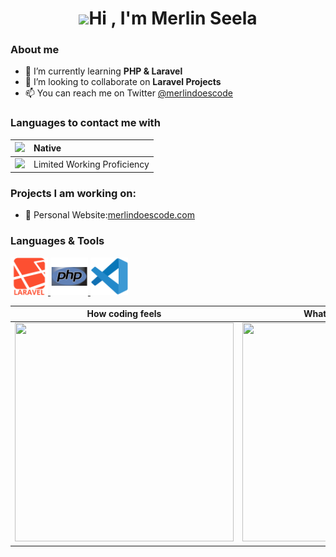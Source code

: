 <h1 align="center"> <img src="https://media.giphy.com/media/hvRJCLFzcasrR4ia7z/giphy.gif" height="35">Hi , I'm Merlin Seela</h1>
<h3 align="left">About me</h3> 

- 🌱 I’m currently learning **PHP & Laravel**
- 👯 I’m looking to collaborate on **Laravel Projects**
- 📫 You can reach me on Twitter [@merlindoescode](https://twitter.com/merlindoescode)

<h3 align="left">Languages to contact me with</h3>

| <img src="https://user-images.githubusercontent.com/101634748/175788060-67c0c4c7-3722-4f11-920f-7c7be3ebb312.svg" width="40"> | Native | 
|:--|:--|
| <img src="https://user-images.githubusercontent.com/101634748/175789466-c9b5eff7-8593-4b47-9db2-ef971262c59f.png" width="40"> | Limited Working Proficiency  |

<h3 align="left">Projects I am working on:</h3>

- 🚧 Personal Website:[merlindoescode.com](https://merlindoescode.com)

<h3 align="left">Languages & Tools</h3>
<p align="left"> 
  <a href="https://laravel.com/" target="_blank" rel="noreferrer"> <img src="https://raw.githubusercontent.com/devicons/devicon/master/icons/laravel/laravel-plain-wordmark.svg" alt="laravel" width="60" height="60"/> </a> 
  <a href="https://www.php.net" target="_blank" rel="noreferrer"> <img src="https://raw.githubusercontent.com/devicons/devicon/master/icons/php/php-original.svg" alt="php" width="60" height="60"/> </a> 
  <a href="https://code.visualstudio.com/" target="_blank" rel="noreferrer"> <img src="https://raw.githubusercontent.com/devicons/devicon/master/icons/vscode/vscode-original.svg" alt="vscode" width="60" height="60"/> </a>
</p>

| How coding feels | What actualy happens |
|:-------------:|:-------------:|
| <img src="https://media.giphy.com/media/w87yLYL7lwDWE/giphy.gif" height="350" width="350"> | <img src="https://media.giphy.com/media/9VDhskXzZhD7a/giphy.gif" height="350" width="350"> |

<!--
![Flag_of_Germany](https://user-images.githubusercontent.com/101634748/175788060-67c0c4c7-3722-4f11-920f-7c7be3ebb312.svg)
![1600px-English_language svg](https://user-images.githubusercontent.com/101634748/175789466-c9b5eff7-8593-4b47-9db2-ef971262c59f.png)

--->
